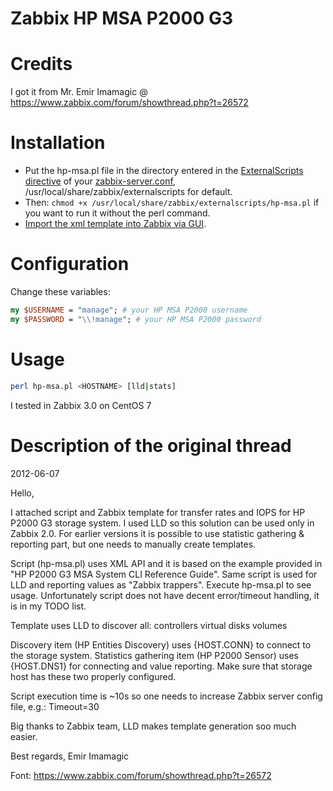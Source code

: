 Zabbix HP MSA P2000 G3
=========================

# Credits

I got it from Mr. Emir Imamagic @ https://www.zabbix.com/forum/showthread.php?t=26572

# Installation

* Put the hp-msa.pl file in the directory entered in the [ExternalScripts directive](https://www.zabbix.com/documentation/3.0/manual/config/items/itemtypes/external) of your [zabbix-server.conf](https://www.zabbix.com/documentation/3.0/manual/appendix/config/zabbix_server), /usr/local/share/zabbix/externalscripts for default.
* Then: `chmod +x /usr/local/share/zabbix/externalscripts/hp-msa.pl` if you want to run it without the perl command.
* [Import the xml template into Zabbix via GUI](https://www.zabbix.com/documentation/3.0/manual/web_interface/frontend_sections/configuration/templates).

# Configuration

Change these variables:

```perl
my $USERNAME = "manage"; # your HP MSA P2000 username
my $PASSWORD = "\\!manage"; # your HP MSA P2000 password
```

# Usage

```sh
perl hp-msa.pl <HOSTNAME> [lld|stats]
```

I tested in Zabbix 3.0 on CentOS 7

# Description of the original thread

2012-06-07

Hello,

I attached script and Zabbix template for transfer rates and IOPS for HP P2000 G3 storage system. I used LLD so this solution can be used only in Zabbix 2.0.
For earlier versions it is possible to use statistic gathering & reporting part, but one needs to manually create templates.

Script (hp-msa.pl) uses XML API and it is based on the example provided in "HP P2000 G3 MSA System CLI Reference Guide". Same script is used for LLD and reporting values as "Zabbix trappers". Execute hp-msa.pl to see usage. Unfortunately script does not have decent error/timeout handling, it is in my TODO list.

Template uses LLD to discover all:
controllers
virtual disks
volumes

Discovery item (HP Entities Discovery) uses {HOST.CONN} to connect to the storage system. Statistics gathering item (HP P2000 Sensor) uses {HOST.DNS1} for connecting and value reporting. Make sure that storage host has these two properly configured.

Script execution time is ~10s so one needs to increase Zabbix server config file, e.g.:
Timeout=30

Big thanks to Zabbix team, LLD makes template generation soo much easier.

Best regards,
Emir Imamagic

Font: https://www.zabbix.com/forum/showthread.php?t=26572
